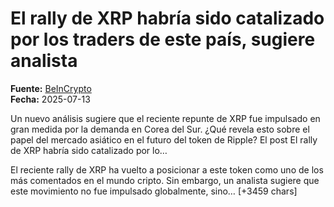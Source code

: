 # El rally de XRP habría sido catalizado por los traders de este país, sugiere analista

**Fuente:** [BeInCrypto](https://es.beincrypto.com/rally-xrp-catalizado-traders-corea-sur/)  
**Fecha:** 2025-07-13

Un nuevo análisis sugiere que el reciente repunte de XRP fue impulsado en gran medida por la demanda en Corea del Sur. ¿Qué revela esto sobre el papel del mercado asiático en el futuro del token de Ripple?
El post El rally de XRP habría sido catalizado por lo…

El reciente rally de XRP ha vuelto a posicionar a este token como uno de los más comentados en el mundo cripto. Sin embargo, un analista sugiere que este movimiento no fue impulsado globalmente, sino… [+3459 chars]
